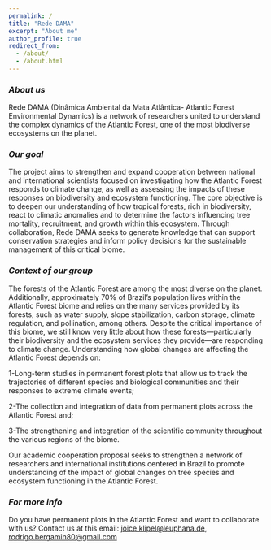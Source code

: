 ```yaml
---
permalink: /
title: "Rede DAMA"
excerpt: "About me"
author_profile: true
redirect_from:
  - /about/
  - /about.html
---
```



### *About us*

Rede DAMA (Dinâmica Ambiental da Mata Atlântica- Atlantic Forest Environmental Dynamics) is a network of researchers united to understand the complex dynamics of the Atlantic Forest, one of the most biodiverse ecosystems on the planet.

### *Our goal*

The project aims to strengthen and expand cooperation between national and international scientists focused on investigating how the Atlantic Forest responds to climate change, as well as assessing the impacts of these responses on biodiversity and ecosystem functioning. The core objective is to deepen our understanding of how tropical forests, rich in biodiversity, react to climatic anomalies and to determine the factors influencing tree mortality, recruitment, and growth within this ecosystem. Through collaboration, Rede DAMA seeks to generate knowledge that can support conservation strategies and inform policy decisions for the sustainable management of this critical biome.

### *Context of our group*

The forests of the Atlantic Forest are among the most diverse on the planet. Additionally, approximately 70% of Brazil’s population lives within the Atlantic Forest biome and relies on the many services provided by its forests, such as water supply, slope stabilization, carbon storage, climate regulation, and pollination, among others. Despite the critical importance of this biome, we still know very little about how these forests—particularly their biodiversity and the ecosystem services they provide—are responding to climate change. Understanding how global changes are affecting the Atlantic Forest depends on:

1-Long-term studies in permanent forest plots that allow us to track the trajectories of different species and biological communities and their responses to extreme climate events;

2-The collection and integration of data from permanent plots across the Atlantic Forest and;

3-The strengthening and integration of the scientific community throughout the various regions of the biome.

Our academic cooperation proposal seeks to strengthen a network of researchers and international institutions centered in Brazil to promote understanding of the impact of global changes on tree species and ecosystem functioning in the Atlantic Forest.

### *For more info*

Do you have permanent plots in the Atlantic Forest and want to collaborate with us? Contact us at this email: joice.klipel@leuphana.de, rodrigo.bergamin80@gmail.com
